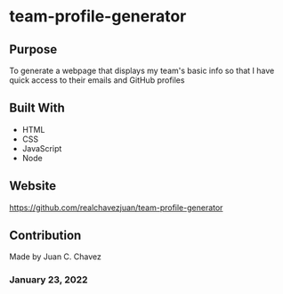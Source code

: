 # team-profile-generator

## Purpose
To generate a webpage that displays my team's basic info
so that I have quick access to their emails and GitHub profiles

## Built With
- HTML
- CSS
- JavaScript
- Node

## Website
https://github.com/realchavezjuan/team-profile-generator

## Contribution
Made by Juan C. Chavez

### January 23, 2022